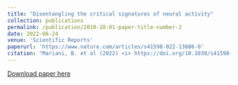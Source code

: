 ```yaml
---
title: "Disentangling the critical signatures of neural activity"
collection: publications
permalink: /publication/2010-10-01-paper-title-number-2
date: 2022-06-24
venue: 'Scientific Reports'
paperurl: 'https://www.nature.com/articles/s41598-022-13686-0'
citation: "Mariani, B. et al (2022) <i> https://doi.org/10.1038/s41598-022-13686-0. </i>"
---
```


[Download paper here](https://www.nature.com/articles/s41598-022-13686-0.pdf)
